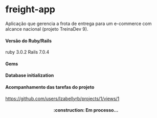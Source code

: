 # freight-app

Aplicação que gerencia a frota de entrega para um e-commerce com alcance nacional (projeto TreinaDev 9).

#### Versão do Ruby/Rails

ruby 3.0.2
Rails 7.0.4

#### Gems

#### Database initialization

#### Acompanhamento das tarefas do projeto
https://github.com/users/Izabellyrb/projects/1/views/1


<h4 align="center">
:construction: Em processo...
</h4>